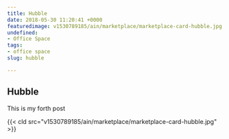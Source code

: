 ```yaml
---
title: Hubble
date: 2018-05-30 11:20:41 +0000
featuredimage: v1530789185/ain/marketplace/marketplace-card-hubble.jpg
undefined:
- Office Space
tags:
- office space
slug: hubble

---
```

## Hubble

This is my forth post

{{< cld src="v1530789185/ain/marketplace/marketplace-card-hubble.jpg" >}}